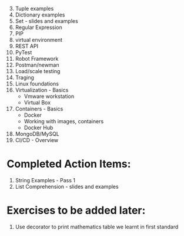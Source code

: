3. Tuple examples
4. Dictionary examples
6. Set - slides and examples
7. Regular Expression
8. PIP
9. virtual environment
10. REST API
11. PyTest
12. Robot Framework
13. Postman/newman
14. Load/scale testing
15. Traging
16. Linux foundations
17. Virtualization - Basics
    * Vmware workstation
    * Virtual Box
18. Containers - Basics
    * Docker
    * Working with images, containers
    * Docker Hub
19. MongoDB/MySQL
19. CI/CD - Overview

# Completed Action Items:
1. String Examples - Pass 1
5. List Comprehension - slides and examples

# Exercises to be added later:
1. Use decorator to print mathematics table we learnt in first standard